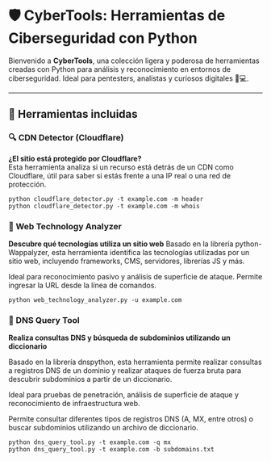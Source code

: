 # 🛡️ CyberTools: Herramientas de Ciberseguridad con Python

Bienvenido a **CyberTools**, una colección ligera y poderosa de herramientas creadas con Python para análisis y reconocimiento en entornos de ciberseguridad. Ideal para pentesters, analistas y curiosos digitales 🧠💻.

---

## 🚀 Herramientas incluidas

### 🔍 CDN Detector (Cloudflare)
 **¿El sitio está protegido por Cloudflare?**  
Esta herramienta analiza si un recurso está detrás de un CDN como Cloudflare, útil para saber si estás frente a una IP real o una red de protección.

```
python cloudflare_detector.py -t example.com -m header
python cloudflare_detector.py -t example.com -m whois
```


### 🧠 Web Technology Analyzer
**Descubre qué tecnologías utiliza un sitio web**
Basado en la librería python-Wappalyzer, esta herramienta identifica las tecnologías utilizadas por un sitio web, incluyendo frameworks, CMS, servidores, librerías JS y más.

Ideal para reconocimiento pasivo y análisis de superficie de ataque.
Permite ingresar la URL desde la línea de comandos.
```
python web_technology_analyzer.py -u example.com
```


### 🧭 DNS Query Tool
**Realiza consultas DNS y búsqueda de subdominios utilizando un diccionario**

Basado en la librería dnspython, esta herramienta permite realizar consultas a registros DNS de un dominio y realizar ataques de fuerza bruta para descubrir subdominios a partir de un diccionario.

Ideal para pruebas de penetración, análisis de superficie de ataque y reconocimiento de infraestructura web.

Permite consultar diferentes tipos de registros DNS (A, MX, entre otros) o buscar subdominios utilizando un archivo de diccionario.

```
python dns_query_tool.py -t example.com -q mx
python dns_query_tool.py -t example.com -b subdomains.txt

```
